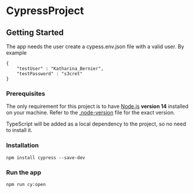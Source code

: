 # CypressProject

## Getting Started
The app needs the user create a cypess.env.json file with a valid user. By example

```shell
{
    "testUser" : "Katharina_Bernier",
    "testPassword" : "s3cret"
}
```

### Prerequisites

The only requirement for this project is to have [Node.js](https://nodejs.org/en/) **version 14** installed on your machine. Refer to the [.node-version](./.node-version) file for the exact version.

TypeScript will be added as a local dependency to the project, so no need to install it.

### Installation

```shell
npm install cypress --save-dev
```

### Run the app

```shell
npm run cy:open
```
